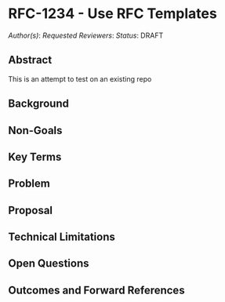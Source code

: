 # RFC-1234 - Use RFC Templates

*Author(s)*:
*Requested Reviewers*:
*Status*: DRAFT

## Abstract
This is an attempt to test on an existing repo

## Background

## Non-Goals

## Key Terms

## Problem

## Proposal

## Technical Limitations

## Open Questions

## Outcomes and Forward References